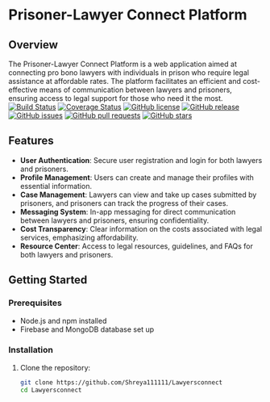 # Prisoner-Lawyer Connect Platform

## Overview

The Prisoner-Lawyer Connect Platform is a web application aimed at connecting pro bono lawyers with individuals in prison who require legal assistance at affordable rates. The platform facilitates an efficient and cost-effective means of communication between lawyers and prisoners, ensuring access to legal support for those who need it the most.
[![Build Status](https://travis-ci.org/Shreya111111/Lawyersconnect.svg?branch=main)](https://travis-ci.org/Shreya111111/Lawyersconnect)
[![Coverage Status](https://coveralls.io/repos/github/Shreya111111/Lawyersconnect/badge.svg?branch=main)](https://coveralls.io/github/Shreya111111/Lawyersconnect?branch=main)
[![GitHub license](https://img.shields.io/github/license/Shreya111111/Lawyersconnect)](https://github.com/Shreya111111/Lawyersconnect/blob/main/LICENSE)
[![GitHub release](https://img.shields.io/github/release/Shreya111111/Lawyersconnect)](https://github.com/Shreya111111/Lawyersconnect/releases)
[![GitHub issues](https://img.shields.io/github/issues/Shreya111111/Lawyersconnect)](https://github.com/Shreya111111/Lawyersconnect/issues)
[![GitHub pull requests](https://img.shields.io/github/issues-pr/Shreya111111/Lawyersconnect)](https://github.com/Shreya111111/Lawyersconnect/pulls)
[![GitHub stars](https://img.shields.io/github/stars/Shreya111111/Lawyersconnect)](https://github.com/Shreya111111/Lawyersconnect/stargazers)

## Features

- **User Authentication**: Secure user registration and login for both lawyers and prisoners.
- **Profile Management**: Users can create and manage their profiles with essential information.
- **Case Management**: Lawyers can view and take up cases submitted by prisoners, and prisoners can track the progress of their cases.
- **Messaging System**: In-app messaging for direct communication between lawyers and prisoners, ensuring confidentiality.
- **Cost Transparency**: Clear information on the costs associated with legal services, emphasizing affordability.
- **Resource Center**: Access to legal resources, guidelines, and FAQs for both lawyers and prisoners.

## Getting Started

### Prerequisites

- Node.js and npm installed
- Firebase and MongoDB database set up

### Installation

1. Clone the repository:
   ```bash
   git clone https://github.com/Shreya111111/Lawyersconnect
   cd Lawyersconnect
